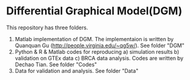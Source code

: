 # Differential Graphical Model(DGM)

This repository has three folders.
1) Matlab implementation of DGM. The implementaion is written by Quanquan Gu (http://people.virginia.edu/~qg5w/). See folder "DGM"
2) Python & R & Matlab codes for reproducing 
  a) simulation results
  b) validation on GTEx data
  c) BRCA data analysis.
  Codes are written by Dechao Tian. See folder "Codes"
3) Data for validation and analysis. See folder "Data"
